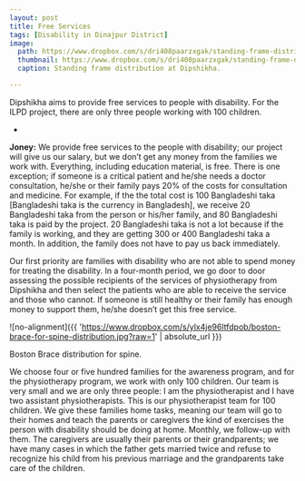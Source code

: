 ```yaml
---
layout: post
title: Free Services
tags: [Disability in Dinajpur District]
image:
  path: https://www.dropbox.com/s/dri408paarzxgak/standing-frame-distribution.jpg?raw=1
  thumbnail: https://www.dropbox.com/s/dri408paarzxgak/standing-frame-distribution.jpg?raw=1
  caption: Standing frame distribution at Dipshikha.

---
```

  
Dipshikha aims to provide free services to people with disability. For the ILPD project, there are only three people working with 100 children.

-

**Joney:** We provide free services to the people with disability; our project will give us our salary, but we don’t get any money from the families we work with. Everything, including education material, is free. There is one exception; if someone is a critical patient and he/she needs a doctor consultation, he/she or their family pays 20% of the costs for consultation and medicine. For example, if the the total cost is 100 Bangladeshi taka [Bangladeshi taka is the currency in Bangladesh], we receive 20 Bangladeshi taka from the person or his/her family, and 80 Bangladeshi taka is paid by the project. 20 Bangladeshi taka is not a lot because if the family is working, and they are getting 300 or 400 Bangladeshi taka a month. In addition, the family does not have to pay us back immediately. 

Our first priority are families with disability who are not able to spend money for treating the disability. In a four-month period, we go door to door assessing the possible recipients of the services of physiotherapy from Dipshikha and then select the patients who are able to receive the service and those who cannot. If someone is still healthy or their family has enough money to support them, he/she doesn’t get this free service. 

![no-alignment]({{ 'https://www.dropbox.com/s/ylx4je96ltfdpob/boston-brace-for-spine-distribution.jpg?raw=1' | absolute_url }})
  <figcaption>Boston Brace distribution for spine.</figcaption>
  
We choose four or five hundred families for the awareness program, and for the physiotherapy program, we work with only 100 children. Our team is very small and we are only three people: I am the physiotherapist and I have two assistant physiotherapists. This is our physiotherapist team for 100 children. We give these families home tasks, meaning our team will go to their homes and teach the parents or caregivers the kind of exercises the person with disability should be doing at home. Monthly, we follow-up with them. The caregivers are usually their parents or their grandparents; we have many cases in which the father gets married twice and refuse to recognize his child from his previous marriage and the grandparents take care of the children.
